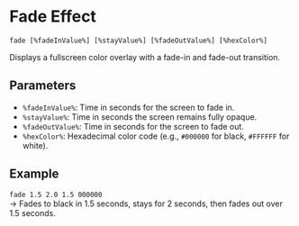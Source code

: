 # Fade Effect

`fade [%fadeInValue%] [%stayValue%] [%fadeOutValue%] [%hexColor%]`

Displays a fullscreen color overlay with a fade-in and fade-out transition.

## Parameters

- `%fadeInValue%`: Time in seconds for the screen to fade in.
- `%stayValue%`: Time in seconds the screen remains fully opaque.
- `%fadeOutValue%`: Time in seconds for the screen to fade out.
- `%hexColor%`: Hexadecimal color code (e.g., `#000000` for black, `#FFFFFF` for white).

## Example

`fade 1.5 2.0 1.5 000000`  
→ Fades to black in 1.5 seconds, stays for 2 seconds, then fades out over 1.5 seconds.
